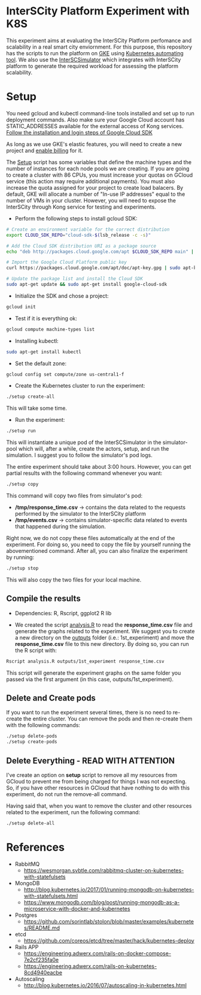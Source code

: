 # InterSCity Platform Experiment with K8S

This experiment aims at evaluating the InterSCity Platform perfomance and
scalability in a real smart city enviornment. For this purpose,
this repository has the scripts to run the platform on [GKE](https://cloud.google.com/container-engine)
using [Kubernetes automating tool](https://kubernetes.io/). We also use
the [InterSCSimulator](http://interscity.org/software/interscsimulator/) which
integrates with InterSCity platform to generate the required workload for
assessing the platform scalability.

# Setup

You need gcloud and kubectl command-line tools installed and set up to run 
deployment commands. Also make sure your Google Cloud account has
STATIC\_ADDRESSES available for the external access of Kong services.
[Follow the installation and login steps of Google Cloud SDK](https://cloud.google.com/sdk/docs/quickstart-debian-ubuntu)

As long as we use GKE's elastic features, you will need to create a new project
and [enable billing](https://support.google.com/cloud/answer/6293499?hl=pt-br#enable-billing)
for it.

The [Setup](setup) script has some variables that define the machine types and the
number of instances for each node pools we are creating. If you are going to
create a cluster with 86 CPUs, you must increase your quotas on GCloud service
(this action may require additional payments).
You must also increase the quota assigned for your project to create load balacers.
By default, GKE will allocate a number of "In-use IP addresses" equal to the
number of VMs in your cluster. However, you will need to expose the InterSCity
through Kong service for testing and experiments.

* Perform the following steps to install gcloud SDK:
```sh
# Create an environment variable for the correct distribution
export CLOUD_SDK_REPO="cloud-sdk-$(lsb_release -c -s)"

# Add the Cloud SDK distribution URI as a package source
echo "deb http://packages.cloud.google.com/apt $CLOUD_SDK_REPO main" | sudo tee -a /etc/apt/sources.list.d/google-cloud-sdk.list

# Import the Google Cloud Platform public key
curl https://packages.cloud.google.com/apt/doc/apt-key.gpg | sudo apt-key add -

# Update the package list and install the Cloud SDK
sudo apt-get update && sudo apt-get install google-cloud-sdk
```
* Initialize the SDK and chose a project:
```sh
gcloud init
```

* Test if it is everything ok:
```sh
gcloud compute machine-types list
```

* Installing kubectl:
```sh
sudo apt-get install kubectl
```

* Set the default zone:
```sh
gcloud config set compute/zone us-central1-f
```

* Create the Kubernetes cluster to run the experiment:
```sh
./setup create-all
```
This will take some time.

* Run the experiment:
```sh
./setup run
```
This will instantiate a unique pod of the InterSCSimulator in the simulator-pool
which will, after a while, create the actors, setup, and run the simulation.
I suggest you to follow the simulator's pod logs.

The entire experiment should take about 3:00 hours. However, you can get
partial results with the following command whenever you want:
```sh
./setup copy
```
This command will copy two files from simulator's pod:
* **/tmp/response_time.csv** -> contains the data related to the requests
performed by the simulator to the InterSCity platform
* **/tmp/events.csv** -> contains simulator-specific data related to events
that happened during the simulation.

Right now, we do not copy these files automatically at the end of the experiment.
For doing so, you need to copy the file by yourself running the abovementioned
command. After all, you can also finalize the experiment by running:
```sh
./setup stop
```
This will also copy the two files for your local machine.

## Compile the results

* Dependencies: R, Rscript, ggplot2 R lib

* We created the script [analysis.R](analysis.R) to read the **response_time.csv**
file and generate the graphs related to the experiment. We suggest you to 
create a new directory on the [outputs](outputs) folder (i.e.: 1st_experiment)
and move the **response_time.csv** file to this new directory. By doing so,
you can run the R script with:
```sh
Rscript analysis.R outputs/1st_experiment response_time.csv
```

This script will generate the experiment graphs on the same folder you passed
via the first argument (in this case, outputs/1st_experiment).


## Delete and Create pods

If you want to run the experiment several times, there is no need
to re-create the entire cluster. You can remove the pods and then re-create
them with the following commands:

```sh
./setup delete-pods
./setup create-pods
```

## Delete Everything - READ WITH ATTENTION

I've create an option on **setup** script to remove all my resources
from GCloud to prevent me from being charged for things I was not expecting.
So, if you have other resources in GCloud that have nothing to do with this
experiment, do not run the remove-all command.

Having said that, when you want to remove the cluster and other resources related to the
experiment, run the following command:
```sh
./setup delete-all
```


# References

* RabbitMQ
  * https://wesmorgan.svbtle.com/rabbitmq-cluster-on-kubernetes-with-statefulsets
* MongoDB
  * http://blog.kubernetes.io/2017/01/running-mongodb-on-kubernetes-with-statefulsets.html
  * https://www.mongodb.com/blog/post/running-mongodb-as-a-microservice-with-docker-and-kubernetes
* Postgres
  * https://github.com/sorintlab/stolon/blob/master/examples/kubernetes/README.md
* etcd
  * https://github.com/coreos/etcd/tree/master/hack/kubernetes-deploy
* Rails APP
  * https://engineering.adwerx.com/rails-on-docker-compose-7e2cf235fa0e
  * https://engineering.adwerx.com/rails-on-kubernetes-8cd4940eacbe
* Autoscaling
  * http://blog.kubernetes.io/2016/07/autoscaling-in-kubernetes.html
